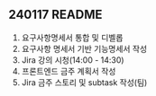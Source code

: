 ## 240117 README

1. 요구사항명세서 통합 및 디벨롭
2. 요구사항 명세서 기반 기능명세서 작성
3. Jira 강의 시청(14:00 - 14:30)
4. 프론트엔드 금주 계획서 작성
5. Jira 금주 스토리 및 subtask 작성(팀)
